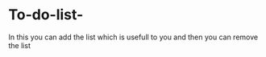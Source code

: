 # To-do-list-
In this you can add the list which is usefull to you and then you can remove the list 
